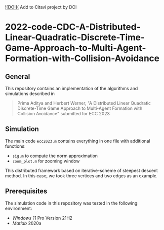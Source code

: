 [![DOI](]() Add to Citavi project by DOI
# 2022-code-CDC-A-Distributed-Linear-Quadratic-Discrete-Time-Game-Approach-to-Multi-Agent-Formation-with-Collision-Avoidance

## General
This repository contains an implementation of the algorithms and simulations described in 
> Prima Aditya and Herbert Werner, "A Distributed Linear Quadratic Discrete-Time Game Approach to Multi-Agent Formation with Collision Avoidance" submitted for ECC 2023

## Simulation
The main code `ecc2023.m` contains everything in one file with additional functions:
- `sig.m` to compute the norm approximation
- `zoom_plot.m` for zooming window 

This distributed framework based on iterative-scheme of steepest descent method. In this case, we took three vertices and two edges as an example. 

## Prerequisites
The simulation code in this repository was tested in the following environment:
- *Windows 11* Pro Version 21H2
- *Matlab* 2020a
